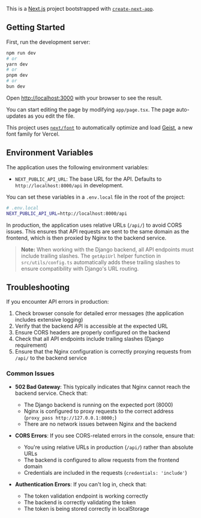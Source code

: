 This is a [Next.js](https://nextjs.org) project bootstrapped with [`create-next-app`](https://nextjs.org/docs/app/api-reference/cli/create-next-app).

## Getting Started

First, run the development server:

```bash
npm run dev
# or
yarn dev
# or
pnpm dev
# or
bun dev
```

Open [http://localhost:3000](http://localhost:3000) with your browser to see the result.

You can start editing the page by modifying `app/page.tsx`. The page auto-updates as you edit the file.

This project uses [`next/font`](https://nextjs.org/docs/app/building-your-application/optimizing/fonts) to automatically optimize and load [Geist](https://vercel.com/font), a new font family for Vercel.

## Environment Variables

The application uses the following environment variables:

- `NEXT_PUBLIC_API_URL`: The base URL for the API. Defaults to `http://localhost:8000/api` in development.

You can set these variables in a `.env.local` file in the root of the project:

```bash
# .env.local
NEXT_PUBLIC_API_URL=http://localhost:8000/api
```

In production, the application uses relative URLs (`/api/`) to avoid CORS issues. This ensures that API requests are sent to the same domain as the frontend, which is then proxied by Nginx to the backend service.

> **Note:** When working with the Django backend, all API endpoints must include trailing slashes. The `getApiUrl` helper function in `src/utils/config.ts` automatically adds these trailing slashes to ensure compatibility with Django's URL routing.

## Troubleshooting

If you encounter API errors in production:

1. Check browser console for detailed error messages (the application includes extensive logging)
2. Verify that the backend API is accessible at the expected URL
3. Ensure CORS headers are properly configured on the backend
4. Check that all API endpoints include trailing slashes (Django requirement)
5. Ensure that the Nginx configuration is correctly proxying requests from `/api/` to the backend service

### Common Issues

- **502 Bad Gateway**: This typically indicates that Nginx cannot reach the backend service. Check that:
  - The Django backend is running on the expected port (8000)
  - Nginx is configured to proxy requests to the correct address (`proxy_pass http://127.0.0.1:8000;`)
  - There are no network issues between Nginx and the backend

- **CORS Errors**: If you see CORS-related errors in the console, ensure that:
  - You're using relative URLs in production (`/api/`) rather than absolute URLs
  - The backend is configured to allow requests from the frontend domain
  - Credentials are included in the requests (`credentials: 'include'`)

- **Authentication Errors**: If you can't log in, check that:
  - The token validation endpoint is working correctly
  - The backend is correctly validating the token
  - The token is being stored correctly in localStorage
